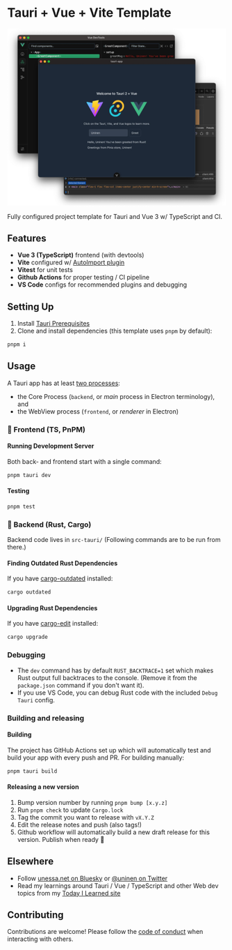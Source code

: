 # Tauri + Vue + Vite Template

![Screenshot](./public/v2_screenshot.webp)

Fully configured project template for Tauri and Vue 3 w/ TypeScript and CI.

## Features

- **Vue 3 (TypeScript)** frontend (with devtools)
- **Vite** configured w/ [AutoImport plugin](https://github.com/antfu/unplugin-auto-import)
- **Vitest** for unit tests
- **Github Actions** for proper testing / CI pipeline
- **VS Code** configs for recommended plugins and debugging

## Setting Up

1. Install [Tauri Prerequisites](https://tauri.app/start/prerequisites/)
2. Clone and install dependencies (this template uses `pnpm` by default):

```sh
pnpm i
```

## Usage

A Tauri app has at least [two processes](https://tauri.app/concept/process-model/):

- the Core Process (`backend`, or _main_ process in Electron terminology), and
- the WebView process (`frontend`, or _renderer_ in Electron)

### 🦢 Frontend (TS, PnPM)

#### Running Development Server

Both back- and frontend start with a single command:

```sh
pnpm tauri dev
```

#### Testing

```sh
pnpm test
```

### 🦀 Backend (Rust, Cargo)

Backend code lives in `src-tauri/` (Following commands are to be run from there.)

#### Finding Outdated Rust Dependencies

If you have [cargo-outdated](https://github.com/kbknapp/cargo-outdated) installed:

```sh
cargo outdated
```

#### Upgrading Rust Dependencies

If you have [cargo-edit](https://github.com/killercup/cargo-edit) installed:

```sh
cargo upgrade
```

### Debugging

- The `dev` command has by default `RUST_BACKTRACE=1` set which makes Rust output full backtraces to the console. (Remove it from the `package.json` command if you don't want it).
- If you use VS Code, you can debug Rust code with the included `Debug Tauri` config.

### Building and releasing

#### Building

The project has GitHub Actions set up which will automatically test and build your app with every push and PR. For building manually:

```sh
pnpm tauri build
```

#### Releasing a new version

1. Bump version number by running `pnpm bump [x.y.z]`
2. Run `pnpm check` to update `Cargo.lock`
3. Tag the commit you want to release with `vX.Y.Z`
4. Edit the release notes and push (also tags!)
5. Github workflow will automatically build a new draft release for this version. Publish when ready 🎉

## Elsewhere

- Follow [unessa.net on Bluesky](https://bsky.app/profile/uninen.net) or [@uninen on Twitter](https://twitter.com/uninen)
- Read my learnings around Tauri / Vue / TypeScript and other Web dev topics from my [Today I Learned site](https://til.unessa.net/)

## Contributing

Contributions are welcome! Please follow the [code of conduct](./CODE_OF_CONDUCT.md) when interacting with others.
